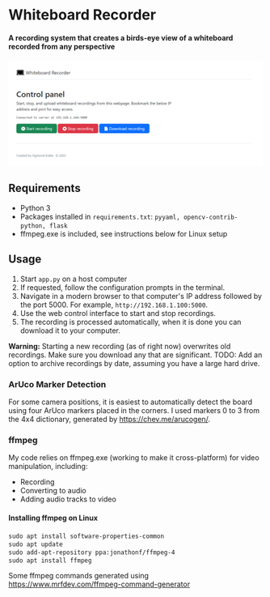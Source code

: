 # Whiteboard Recorder
#### A recording system that creates a birds-eye view of a whiteboard recorded from any perspective

![Screenshot of web interface](/screenshots/web-interface.png)

## Requirements
- Python 3
- Packages installed in `requirements.txt`: `pyyaml, opencv-contrib-python, flask`
- ffmpeg.exe is included, see instructions below for Linux setup

## Usage
1. Start `app.py` on a host computer
2. If requested, follow the configuration prompts in the terminal.
3. Navigate in a modern browser to that computer's IP address followed by the port 5000. For example, `http://192.168.1.100:5000`.
4. Use the web control interface to start and stop recordings.
5. The recording is processed automatically, when it is done you can download it to your computer.

**Warning:** Starting a new recording (as of right now) overwrites old recordings. Make sure you download any that are significant. TODO: Add an option to archive recordings by date, assuming you have a large hard drive.

### ArUco Marker Detection
For some camera positions, it is easiest to automatically detect the board using four ArUco markers placed in the corners. I used markers 0 to 3 from the 4x4 dictionary, generated by https://chev.me/arucogen/.

### ffmpeg
My code relies on ffmpeg.exe (working to make it cross-platform) for video manipulation, including:
- Recording
- Converting to audio
- Adding audio tracks to video

#### Installing ffmpeg on Linux
```
sudo apt install software-properties-common
sudo apt update
sudo add-apt-repository ppa:jonathonf/ffmpeg-4
sudo apt install ffmpeg
```

Some ffmpeg commands generated using https://www.mrfdev.com/ffmpeg-command-generator